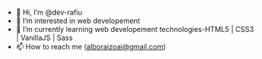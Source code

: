 - 👋 Hi, I’m @dev-rafiu
- 👀 I’m interested in web developement
- 🌱 I’m currently learning web developement technologies-HTML5 | CSS3 | VanillaJS | Sass
- 📫 How to reach me (alboraizoai@gmail.com)

<!---
Idrissu-Rafiu/Idrissu-Rafiu is a ✨ special ✨ repository because its `README.md` (this file) appears on your GitHub profile.
You can click the Preview link to take a look at your changes.
--->

